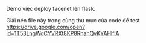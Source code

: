 Demo việc deploy facenet lên flask.

Giải nén file này trong cùng thư mục của code để test https://drive.google.com/open?id=1T53LhgWqCYVRXt8KP8RhahQvKYAHlflA
